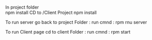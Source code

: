  In project folder       
        npm install
 CD to /Client Project 
        npm install
    

 To run server 
    go back to project Folder :
            run cmnd : rpm rnu server


 To run Client page
    cd to client Folder :
            run cmnd : rpm start